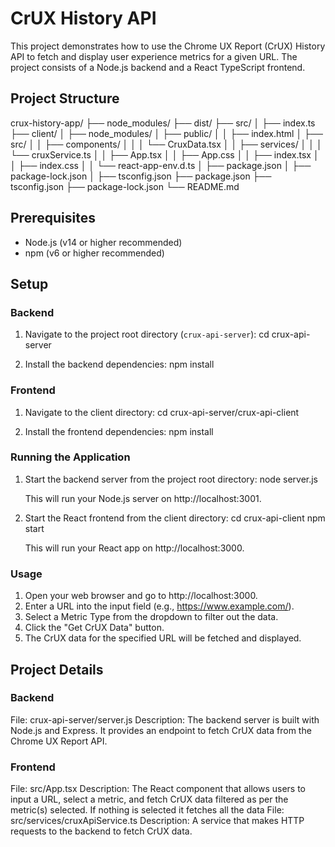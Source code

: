 # CrUX History API

This project demonstrates how to use the Chrome UX Report (CrUX) History API to fetch and display user experience metrics for a given URL. The project consists of a Node.js backend and a React TypeScript frontend.

## Project Structure

crux-history-app/
├── node_modules/
├── dist/
├── src/
│ ├── index.ts
├── client/
│ ├── node_modules/
│ ├── public/
│ │ ├── index.html
│ ├── src/
│ │ ├── components/
│ │ │ └── CruxData.tsx
│ │ ├── services/
│ │ │ └── cruxService.ts
│ │ ├── App.tsx
│ │ ├── App.css
│ │ ├── index.tsx
│ │ ├── index.css
│ │ └── react-app-env.d.ts
│ ├── package.json
│ ├── package-lock.json
│ ├── tsconfig.json
├── package.json
├── tsconfig.json
├── package-lock.json
└── README.md


## Prerequisites

- Node.js (v14 or higher recommended)
- npm (v6 or higher recommended)

## Setup

### Backend

1. Navigate to the project root directory (`crux-api-server`):
   cd crux-api-server

2. Install the backend dependencies:
    npm install


### Frontend
1. Navigate to the client directory:
    cd crux-api-server/crux-api-client

2. Install the frontend dependencies:
    npm install

### Running the Application

1. Start the backend server from the project root directory:
    node server.js

    This will run your Node.js server on http://localhost:3001.

2. Start the React frontend from the client directory:
    cd crux-api-client
    npm start

    This will run your React app on http://localhost:3000.

### Usage
1. Open your web browser and go to http://localhost:3000.
2. Enter a URL into the input field (e.g., https://www.example.com/).
3. Select a Metric Type from the dropdown to filter out the data.
4. Click the "Get CrUX Data" button.
5. The CrUX data for the specified URL will be fetched and displayed.

## Project Details
### Backend

File: crux-api-server/server.js
Description: The backend server is built with Node.js and Express. It provides an endpoint to fetch CrUX data from the Chrome UX Report API.

### Frontend

File: src/App.tsx
Description: The React component that allows users to input a URL, select a metric, and fetch CrUX data filtered as per the metric(s) selected. If nothing is selected it fetches all the data
File: src/services/cruxApiService.ts
Description: A service that makes HTTP requests to the backend to fetch CrUX data.